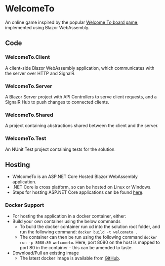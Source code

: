 # WelcomeTo
An online game inspired by the popular [Welcome To board game](https://boardgamegeek.com/boardgame/233867/welcome), implemented using Blazor WebAssembly.

## Code

### WelcomeTo.Client
A client-side Blazor WebAssembly application, which communicates with the server over HTTP and SignalR.

### WelcomeTo.Server
A Blazor Server project with API Controllers to serve client requests, and a SignalR Hub to push changes to connected clients.

### WelcomeTo.Shared
A project containing abstractions shared between the client and the server.

### WelcomeTo.Test
An NUnit Test project containing tests for the solution.

## Hosting
* WelcomeTo is an ASP.NET Core Hosted Blazor WebAssembly application.
* .NET Core is cross platform, so can be hosted on Linux or Windows.
* Steps for hosting ASP.NET Core applications can be found [here](https://docs.microsoft.com/en-us/aspnet/core/host-and-deploy/?view=aspnetcore-3.1).

### Docker Support
* For hosting the application in a docker container, either:
* Build your own container using the below commands
  * To build the docker container run cd into the solution root folder, and run the following command: `docker build -t welcometo .`
  * The container can then be run using the following command `docker run -p 8080:80 welcometo`. Here, port 8080 on the host is mapped to port 80 in the container - this can be amended to taste.
* Download/Pull an existing image
  * The latest docker image is available from  [GitHub](https://github.com/JustinWilkinson/WelcomeTo/packages).